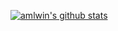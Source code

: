 [![amlwin's github stats](https://github-readme-stats.vercel.app/api?username=amlwin)](https://github.com/anuraghazra/github-readme-stats)
